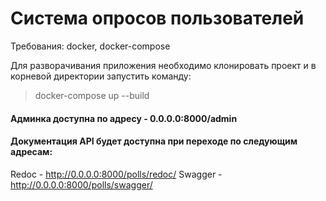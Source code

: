 # Система опросов пользователей

Требования: docker, docker-compose

Для разворачивания приложения необходимо клонировать проект и в корневой директории запустить команду:
> docker-compose up --build

#### Админка доступна по адресу - 0.0.0.0:8000/admin

#### Документация API будет доступна при переходе по следующим адресам:
Redoc - http://0.0.0.0:8000/polls/redoc/
Swagger - http://0.0.0.0:8000/polls/swagger/